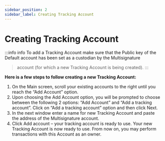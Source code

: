 ```yaml
---
sidebar_position: 2
sidebar_label: Creating Tracking Account
---
```


# Creating Tracking Account
:::info info
To add a Tracking Account  make sure that the Public key of the Default account has been set as a custodian by the Multisignature
> account (for which a new Tracking Account is being created).
:::


**Here is a few steps to follow creating a new Tracking Account:**
1. On the Main screen, scroll your existing accounts to the right until you reach the “Add Account” option.
2. Upon choosing the Add Account option, you will be prompted to choose between the following 2 options: “Add Account” and “Add a tracking account”. Click on “Add a tracking account” option and then click Next.
3. In the next window enter a name for new Tracking Account and paste the address of the Multisignature account.
4. Click Add account – your tracking account is ready to use.
Your new Tracking Account is now ready to use. From now on, you may perform transactions with this Account as an owner.
